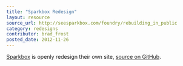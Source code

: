 ```yaml
---
title: "Sparkbox Redesign"
layout: resource
source_url: http://seesparkbox.com/foundry/rebuilding_in_public
category: redesigns
contributor: brad_frost
posted_date: 2012-11-26
---
```

[Sparkbox](http://seesparkbox.com/) is openly redesign their own site, [source on GitHub](https://github.com/sparkbox/sparkbox-website).
